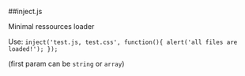 ##inject.js

Minimal ressources loader



Use:
`inject('test.js, test.css', function(){ alert('all files are loaded!'); });`

(first param can be `string` or `array`)
